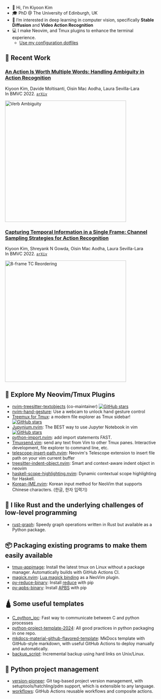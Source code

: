 - 👋 Hi, I’m Kiyoon Kim
- 🎓️ PhD @ The University of Edinburgh, UK
- 👀 I’m interested in deep learning in computer vision, specifically **Stable Diffusion** and **Video Action Recognition**
- 💻 I make Neovim, and Tmux plugins to enhance the terminal experience.
  - [Use my configuration dotfiles](https://github.com/kiyoon/dotfiles)

## 📰 Recent Work
### [An Action Is Worth Multiple Words: Handling Ambiguity in Action Recognition](https://github.com/kiyoon/verb_ambiguity)

Kiyoon Kim, Davide Moltisanti, Oisin Mac Aodha, Laura Sevilla-Lara  
In BMVC 2022. [`arXiv`](https://arxiv.org/abs/2210.04933)  

<img src="https://user-images.githubusercontent.com/12980409/193856345-e0287624-4c84-46af-b245-c07ff263c424.png" alt="Verb Ambiguity" width="400"> 

### [Capturing Temporal Information in a Single Frame: Channel Sampling Strategies for Action Recognition](https://github.com/kiyoon/channel_sampling)

Kiyoon Kim, Shreyank N Gowda, Oisin Mac Aodha, Laura Sevilla-Lara  
In BMVC 2022. [`arXiv`](http://arxiv.org/abs/2201.10394)

<img src="https://user-images.githubusercontent.com/12980409/151038213-12bdad91-7895-40e7-9304-126079fed637.png" alt="8-frame TC Reordering" width="400">  

## 🧰 Explore My Neovim/Tmux Plugins

- [nvim-treesitter-textobjects](https://github.com/nvim-treesitter/nvim-treesitter-textobjects) (co-maintainer) [![GitHub stars](https://img.shields.io/github/stars/nvim-treesitter/nvim-treesitter-textobjects.svg?style=social&label=Star)](https://GitHub.com/nvim-treesitter/nvim-treesitter-textobjects/stargazers/)
- [nvim-hand-gesture](https://github.com/kiyoon/nvim-hand-gesture): Use a webcam to unlock hand gesture control
- [Treemux for Tmux](https://github.com/kiyoon/treemux): a modern file explorer as Tmux sidebar! [![GitHub stars](https://img.shields.io/github/stars/kiyoon/treemux.svg?style=social&label=Star)](https://github.com/kiyoon/treemux/stargazers/)
- [Jupynium.nvim](https://github.com/kiyoon/jupynium.nvim): The BEST way to use Jupyter Notebook in vim [![GitHub stars](https://img.shields.io/github/stars/kiyoon/jupynium.nvim.svg?style=social&label=Star)](https://github.com/kiyoon/jupynium.nvim/stargazers/)
- [python-import.nvim](https://github.com/kiyoon/python-import.nvim): add import statements FAST.
- [Tmuxsend.vim](https://github.com/kiyoon/tmuxsend.vim): send any text from Vim to other Tmux panes. Interactive development, file explorer to command line, etc.
- [telescope-insert-path.nvim](https://github.com/kiyoon/telescope-insert-path.nvim): Neovim's Telescope extension to insert file path on your vim current buffer
- [treesitter-indent-object.nvim](https://github.com/kiyoon/treesitter-indent-object.nvim): Smart and context-aware indent object in neovim
- [haskell-scope-highlighting.nvim](https://github.com/kiyoon/haskell-scope-highlighting.nvim): Dynamic contextual scope highlighting for Haskell.
- [Korean-IME.nvim](https://github.com/kiyoon/Korean-IME.nvim): Korean input method for NeoVim that supports Chinese characters. (한글, 한자 입력기)

## 🦀 I like Rust and the underlying challenges of low-level programming
- [rust-graph](https://github.com/deargen/rust-graph): Speedy graph operations written in Rust but available as a Python package.


## 📦 Packaging existing programs to make them easily available
- [tmux-appimage](https://github.com/kiyoon/tmux-appimage): Install the latest tmux on Linux without a package manager. Automatically builds with GitHub Actions CI.
- [magick.nvim](https://github.com/kiyoon/magick.nvim): [Lua magick binding](https://github.com/leafo/magick) as a NeoVim plugin.
- [py-reduce-binary](https://github.com/deargen/py-reduce-binary): Install [reduce](https://github.com/rlabduke/reduce) with pip
- [py-apbs-binary](https://github.com/deargen/py-apbs-binary): Install [APBS](https://github.com/Electrostatics/apbs) with pip


## 🛕 Some useful templates
- [C_python_ipc](https://github.com/kiyoon/C_python_ipc): Fast way to communicate between C and python processes
- [python-project-template-2024](https://github.com/deargen/python-project-template-2024): All good practices in python packaging in one repo.
- [mkdocs-material-github-flavored-template](https://github.com/kiyoon/mkdocs-material-github-flavored-template): MkDocs template with GitHub-style markdown, with useful GitHub Actions to deploy manually and automatically.
- [backup_script](https://github.com/kiyoon/backup_script): Incremental backup using hard links on Unix/Linux.

## 🐍 Python project management
- [version-pioneer](https://github.com/kiyoon/version-pioneer): Git tag-based project version management, with setuptools/hatchling/pdm support, which is extensible to any language.
- [workflows](https://github.com/deargen/workflows): GitHub Actions reusable workflows and composite actions.
